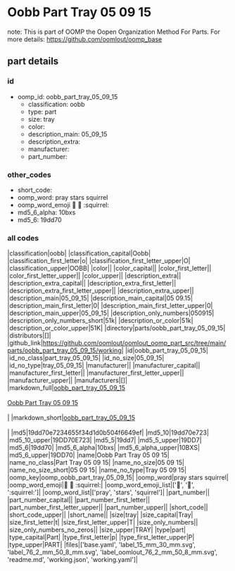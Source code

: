 # Oobb Part Tray 05 09 15  

note: This is part of OOMP the Oopen Organization Method For Parts. For more details: https://github.com/oomlout/oomp_base

##  part details





### id
* oomp_id: oobb_part_tray_05_09_15
  * classification: oobb
  * type: part
  * size: tray
  * color: 
  * description_main: 05_09_15
  * description_extra: 
  * manufacturer: 
  * part_number: 

### other_codes
* short_code: 
* oomp_word: pray stars squirrel
* oomp_word_emoji :pray: :stars: :squirrel:
* md5_6_alpha: 10bxs
* md5_6: 19dd70

### all codes 
|classification|oobb|
|classification_capital|Oobb|
|classification_first_letter|o|
|classification_first_letter_upper|O|
|classification_upper|OOBB|
|color||
|color_capital||
|color_first_letter||
|color_first_letter_upper||
|color_upper||
|description_extra||
|description_extra_capital||
|description_extra_first_letter||
|description_extra_first_letter_upper||
|description_extra_upper||
|description_main|05_09_15|
|description_main_capital|05 09.15|
|description_main_first_letter|0|
|description_main_first_letter_upper|0|
|description_main_upper|05_09_15|
|description_only_numbers|050915|
|description_only_numbers_short|51k|
|description_or_color|51k|
|description_or_color_upper|51K|
|directory|parts/oobb_part_tray_05_09_15|
|distributors|[]|
|github_link|https://github.com/oomlout/oomlout_oomp_part_src/tree/main/parts/oobb_part_tray_05_09_15/working|
|id|oobb_part_tray_05_09_15|
|id_no_class|part_tray_05_09_15|
|id_no_size|05_09_15|
|id_no_type|tray_05_09_15|
|manufacturer||
|manufacturer_capital||
|manufacturer_first_letter||
|manufacturer_first_letter_upper||
|manufacturer_upper||
|manufacturers|[]|
|markdown_full|[oobb_part_tray_05_09_15](https://github.com/oomlout/oomlout_oomp_part_src/tree/main/parts/oobb_part_tray_05_09_15/working)<br>[](https://github.com/oomlout/oomlout_oomp_part_src/tree/main/parts/oobb_part_tray_05_09_15/working)<br>[Oobb Part Tray 05 09 15](https://github.com/oomlout/oomlout_oomp_part_src/tree/main/parts/oobb_part_tray_05_09_15/working)<br><br>|
|markdown_short|[oobb_part_tray_05_09_15](https://github.com/oomlout/oomlout_oomp_part_src/tree/main/parts/oobb_part_tray_05_09_15/working)<br><br>|
|md5|19dd70e7234655f34d1d0b504f6649ef|
|md5_10|19dd70e723|
|md5_10_upper|19DD70E723|
|md5_5|19dd7|
|md5_5_upper|19DD7|
|md5_6|19dd70|
|md5_6_alpha|10bxs|
|md5_6_alpha_upper|10BXS|
|md5_6_upper|19DD70|
|name|Oobb Part Tray 05 09 15|
|name_no_class|Part Tray 05 09 15|
|name_no_size|05 09 15|
|name_no_size_short|05 09 15|
|name_no_type|Tray 05 09 15|
|oomp_key|oomp_oobb_part_tray_05_09_15|
|oomp_word|pray stars squirrel|
|oomp_word_emoji|:pray: :stars: :squirrel:|
|oomp_word_emoji_list|[':pray:', ':stars:', ':squirrel:']|
|oomp_word_list|['pray', 'stars', 'squirrel']|
|part_number||
|part_number_capital||
|part_number_first_letter||
|part_number_first_letter_upper||
|part_number_upper||
|short_code||
|short_code_upper||
|short_name||
|size|tray|
|size_capital|Tray|
|size_first_letter|t|
|size_first_letter_upper|T|
|size_only_numbers||
|size_only_numbers_no_zeros||
|size_upper|TRAY|
|type|part|
|type_capital|Part|
|type_first_letter|p|
|type_first_letter_upper|P|
|type_upper|PART|
|files|['base.yaml', 'label_15_mm_30_mm.svg', 'label_76_2_mm_50_8_mm.svg', 'label_oomlout_76_2_mm_50_8_mm.svg', 'readme.md', 'working.json', 'working.yaml']|
